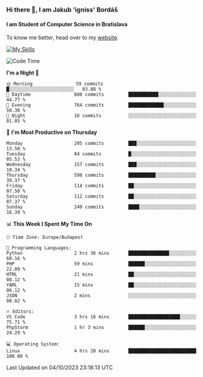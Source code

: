 ### Hi there 👋, I am Jakub 'igniss' Bordáš

#### I am Student of Computer Science in Bratislava
To know me better, head over to my [website](https://bordas.sk).

[![My Skills](https://skillicons.dev/icons?i=js,html,css,figma,svelte,java,kotlin,python,postgresql,typescript,nest,nodejs)](https://bordas.sk)


<!--START_SECTION:waka-->
![Code Time](http://img.shields.io/badge/Code%20Time-1%2C213%20hrs%2020%20mins-blue)

**I'm a Night 🦉** 

```text
🌞 Morning                59 commits          █░░░░░░░░░░░░░░░░░░░░░░░░   03.88 % 
🌆 Daytime                680 commits         ███████████░░░░░░░░░░░░░░   44.77 % 
🌃 Evening                764 commits         █████████████░░░░░░░░░░░░   50.30 % 
🌙 Night                  16 commits          ░░░░░░░░░░░░░░░░░░░░░░░░░   01.05 % 
```
📅 **I'm Most Productive on Thursday** 

```text
Monday                   205 commits         ███░░░░░░░░░░░░░░░░░░░░░░   13.50 % 
Tuesday                  84 commits          █░░░░░░░░░░░░░░░░░░░░░░░░   05.53 % 
Wednesday                157 commits         ███░░░░░░░░░░░░░░░░░░░░░░   10.34 % 
Thursday                 598 commits         ██████████░░░░░░░░░░░░░░░   39.37 % 
Friday                   114 commits         ██░░░░░░░░░░░░░░░░░░░░░░░   07.50 % 
Saturday                 112 commits         ██░░░░░░░░░░░░░░░░░░░░░░░   07.37 % 
Sunday                   249 commits         ████░░░░░░░░░░░░░░░░░░░░░   16.39 % 
```


📊 **This Week I Spent My Time On** 

```text
🕑︎ Time Zone: Europe/Budapest

💬 Programming Languages: 
Python                   2 hrs 36 mins       ███████████████░░░░░░░░░░   60.16 % 
PHP                      59 mins             ██████░░░░░░░░░░░░░░░░░░░   22.89 % 
HTML                     21 mins             ██░░░░░░░░░░░░░░░░░░░░░░░   08.12 % 
YAML                     15 mins             ██░░░░░░░░░░░░░░░░░░░░░░░   06.12 % 
JSON                     2 mins              ░░░░░░░░░░░░░░░░░░░░░░░░░   00.82 % 

🔥 Editors: 
VS Code                  3 hrs 16 mins       ███████████████████░░░░░░   75.71 % 
PhpStorm                 1 hr 3 mins         ██████░░░░░░░░░░░░░░░░░░░   24.29 % 

💻 Operating System: 
Linux                    4 hrs 20 mins       █████████████████████████   100.00 % 
```


 Last Updated on 04/10/2023 23:18:13 UTC
<!--END_SECTION:waka-->
